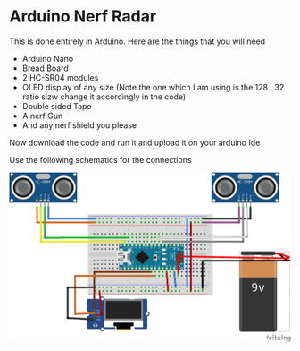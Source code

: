 # Arduino Nerf Radar
This is done entirely in Arduino. Here are the things that you will need 
+ Arduino Nano
+ Bread Board
+ 2 HC-SR04 modules
+ OLED display of any size (Note the one which I am using is the 128 : 32 ratio sizw change it accordingly in the code)
+ Double sided Tape
+ A nerf Gun
+ And any nerf shield you please

Now download the code and run it and upload it on your arduino Ide 

Use the following schematics for the connections 

![Hello there](schematics_bb.png)
